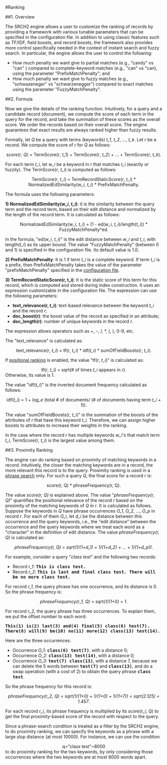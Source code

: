 #Ranking

##1. Overview

The SRCH2 engine allows a user to customize the ranking of records by providing a framework with various tunable parameters that can be specified in the configuration file. In addition to using classic features such as TF/IDF, field boosts, and record boosts, the framework also provides more control specifically needed in the context of instant search and fuzzy search. In particular, the engine allows the user to control the following:

- How much penalty we want give to partial matches (e.g., "candy" vs "can" ) compared to complete-keyword matches (e.g., "can" vs "can), using the parameter "PrefixMatchPenalty"; and
- How much penalty we want give to fuzzy matches (e.g., "schwazeneger" vs "schwarzenegger") compared to exact matches using the parameter "FuzzyMatchPenalty".

##2. Formula

Now we give the details of the ranking function. Intuitively, for a query and a candidate record (document), we compute the score of each term in the query for the record, and take the summation of these scores as the overall score. We order the records based on their overall score. The engine guarantees that exact results are always ranked higher than fuzzy results.

Formally, let <i>Q</i> be a query with terms (keywords) <i>t_1</i>, <i>t_2</i>, ..., <i>t_k</i>. Let <i>r</i> be a record. We compute the score of <i>r</i> for <i>Q</i> as follows:

<center> score(<i>r</i>, <i>Q</i>) = TermScore(<i>r</i>, <i>t_1</i>) + TermScore(<i>r</i>, <i>t_2</i>) + ... + TermScore(<i>r</i>, <i>t_k</i>).</center>

For each term <i>t_i</i>, let <i>w_i</i> be a keyword in <i>r</i> that matches <i>t_i</i> (exactly or fuzzily). The TermScore(<i>r</i>, <i>t_i</i>) is computed as follows:

<center> TermScore(<i>r</i>, <i>t_i</i>) = TermRecordStaticScore(<i>r</i>, <i>t_i</i>) * NormalizedEdSimilarity(<i>w_i</i>, <i>t_i</i>) * PrefixMatchPenalty.</center>

The formula uses the following parameters:

<b>1) NormalizedEdSimilarity(<i>w_i</i>, <i>t_i</i>)</b>: it is the similarity between the query term and the record term, based on their edit distance and normalized by the length of the record term. It is calculated as follows:

<center> NormalizedEdSimilarity(<i>w_i</i>, <i>t_i</i>) = (1 - ed(<i>w_i</i>, <i>t_i</i>)/length(<i>t_i</i>)) * FuzzyMatchPenalty^ed. </center>

In the formula, "ed(<i>w_i</i>, <i>t_i</i>)" is the edit distance between <i>w_i</i> and <i>t_i</i>, with length(<i>t_i</i>) as its upper bound. The value "FuzzyMatchPenalty" (between 0 and 1) is specified in the configuration file. Its default value is 1.0.

<b>2) PrefixMatchPenalty</b>: It is 1 if term <i>t_i</i> is a complete keyword. If term <i>t_i</i> is a prefix, then PrefixMatchPenalty takes the value of the parameter "prefixMatchPenalty" specified in the [configuration file](../example-demo/srch2-config.xml).

<b>3) TermRecordStaticScore(r, t_i)</b>: It is the static score of this term for this record, which is computed and stored during index construction. It uses an expression customizable in the configuration file. The expression can use the following parameters:

- <b>text_relevance(r, t_i)</b>: text-based relevance between the
  keyword <i>t_i</i> and the record <i>r</i>;
- <b>doc_boost(r)</b>: the boost value of the record as specified in an attribute;
- <b>doc_length(r)</b>: number of unique keywords in the record <i>r</i>.

The expression allows operators such as +, -, /, *, (, ), 0-9, etc.

The "text_relevance" is calculated as:

<center> text_relevance(<i>r</i>, <i>t_i</i>) = tf(<i>r</i>, <i>t_i</i>) * idf(<i>t_i</i>) * sumOfFieldBoosts(<i>r</i>, <i>t_i</i>).</center>


If [positional ranking](configuration.mkd#74-enable-positional-index-optional) is
enabled, the value "tf(<i>r</i>, <i>t_i</i>)" is calculated as:
 <center> tf(<i>r</i>, <i>t_i</i>) = sqrt(# of times <i>t_i</i> appears in <i>r</i>).</center>
Otherwise, its value is 1.

The value "idf(<i>t_i</i>)" is the inverted document frequency calculated as follows:

<center>idf(<i>t_i</i>) = 1 + <i>log_e</i> (total # of documents/ (# of documents having term <i>t_i</i> + 1)).</center>

The value "sumOfFieldBoosts(<i>r</i>, <i>t_i</i>)" is the summation of
the boosts of the attributes of <i>r</i> that have this keyword <i>t_i</i>.
Therefore, we can assign higher boosts to attributes to
increase their weights in the ranking.

In the case where the record <i>r</i> has multiple keywords
<i>w_i</i>'s that match term <i>t_i</i>, TermScore(<i>r</i>,
<i>t_i</i>) is the largest value among them.

##3. Proximity Ranking

The engine can do ranking based on proximity of matching keywords
in a record.  Intuitively, the closer the matching keywords are in a
record, the more relevant this record is to the query.   Proximity
ranking is used in a [phrase 
search](restful-search.mkd#334-proximity-search) only.  For such a
query <i>Q</i>, the final score for a record <i>r</i> is:
<center> score(r, Q) * phraseFrequency(r, Q).</center>

The value <i>score(r, Q)</i> is explained above. The value
"<i>phraseFrequency(r, Q)</i>" quantifies the positional relevance of the 
record <i>r</i> based 
on the proximity of the matching keywords of <i>Q</i> in <i>r</i>.
It is calculated as follows.  Suppose the keywords in <i>Q</i> have
phrase occurrences <i>O_1</i>, <i>O_2</i>, ..., <i>O_p</i> in record
<i>r</i>.  For each of them <i>O_i</i>, let <i>d_i</i> be the distance
between this occurrence and the query keywords, i.e., the "edit distance"
between the occurrence and the query keywords where we treat each word
as a "character" in the definition of edit distance.  The value
<i>phraseFrequency(r, Q)</i> is calculated as:
<center><i>phraseFrequency(r, Q)</i> = <i>sqrt(1/(1+d_1) + 1/(1+d_2) + ... + 1/(1+d_p))</i>.</center>

For example, consider a query "<i>class test</i>" and the following
two records:

- Record <i>r_1</i>: <b><tt>This is class test.</tt></b>
- Record <i>r_2</i>: <b><tt>This is last and final class test. There will be no more class test.</tt></b>

For record <i>r_1</i>, the query phrase has one occurrence, and its
distance is 0.  So the phrase frequency is:
<center><i>phraseFrequency(r_1, Q)</i> = <i>sqrt(1/(1+0) = 1</i>.</center>

For record <i>r_2</i>, the query phrase has three occurrences.  To
explain them, we put the offset number to each word:

<b><tt>This(1) is(2) last(3) and(4) final(5) class(6) test(7). There(8) will(9) be(10) no(11) more(12) class(13) test(14).</tt></b>

Here are the three occurrences:

- Occurrence <i>O_1</i>: <b><tt>class(6) test(7)</tt></b>, with a distance 0;
- Occurrence <i>O_2</i>: <b><tt>class(13) test(14)</tt></b>, with a distance 0;
- Occurrence <i>O_3</i>: <b><tt>test(7) class(13)</tt></b>, with a
 distance 7, because we can delete the 5 words between
<b><tt>test(7)</tt></b> and <b><tt>class(13)</tt></b>, and do a swap
operation (with a cost of 2) to obtain the query phrase <b><tt>class test</tt></b>.

So the phrase frequency for this record is:

<center><i>phraseFrequency(r_2, Q)</i> = <i>sqrt(1/(1+0) + 1/(1+0) + 1/(1+7)) = sqrt(2.125) = 1.457</i>.</center>

For each record <i>r_i</i>, its phrase frequency is multiplied by its
<i>score(r_i, Q)</i> to get the final proximity-based score of the
record with respect to the query.

Since a phrase-search condition is treated as a filter by the
SRCH2 engine, to do proximity ranking, we can specify the keywords as a phrase with
a large slop distance (at most 10000).  For instance, we can use 
the condition <center>q="class test"~8000</center> to do proximity ranking for the
two keywords, by only considering those occurrences where the two keywords
are at most 8000 words apart.